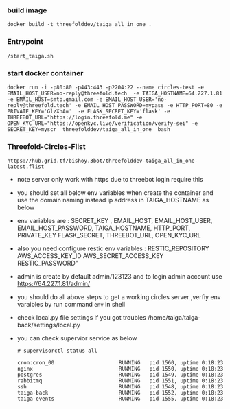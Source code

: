### build image 

```
docker build -t threefolddev/taiga_all_in_one .
```
### Entrypoint 
```
/start_taiga.sh
```
### start docker container

```
docker run -i -p80:80 -p443:443 -p2204:22 --name circles-test -e EMAIL_HOST_USER=no-reply@threefold.tech  -e TAIGA_HOSTNAME=64.227.1.81  -e EMAIL_HOST=smtp.gmail.com -e EMAIL_HOST_USER='no-reply@threefold.tech' -e EMAIL_HOST_PASSWORD=mypass -e HTTP_PORT=80 -e PRIVATE_KEY='GlzXhA='  -e FLASK_SECRET_KEY='flask' -e THREEBOT_URL="https://login.threefold.me" -e OPEN_KYC_URL="https://openkyc.live/verification/verify-sei" -e SECRET_KEY=myscr  threefolddev/taiga_all_in_one  bash

```
### Threefold-Circles-Flist

	https://hub.grid.tf/bishoy.3bot/threefolddev-taiga_all_in_one-latest.flist

- note server only work with https due to threebot login require this 

- you should set all below env variables when create the container and use the domain naming instead ip address in TAIGA_HOSTNAME as below 

- env variables are : SECRET_KEY , EMAIL_HOST, EMAIL_HOST_USER, EMAIL_HOST_PASSWORD, TAIGA_HOSTNAME, HTTP_PORT, PRIVATE_KEY
                    FLASK_SECRET, THREEBOT_URL, OPEN_KYC_URL     

- also you need configure restic env variables : RESTIC_REPOSITORY AWS_ACCESS_KEY_ID AWS_SECRET_ACCESS_KEY RESTIC_PASSWORD"

- admin is create by default admin/123123 and to login admin account use https://64.227.1.81/admin/ 


- you should do all above steps to get a working circles server ,verfiy env varaibles by run command `env` in shell
- check local.py file settings if you got troubles  /home/taiga/taiga-back/settings/local.py
- you can check supervior service as below 
    ```
    # supervisorctl status all
    
    cron:cron_00                     RUNNING   pid 1560, uptime 0:18:23
    nginx                            RUNNING   pid 1550, uptime 0:18:23
    postgres                         RUNNING   pid 1549, uptime 0:18:23
    rabbitmq                         RUNNING   pid 1551, uptime 0:18:23
    ssh                              RUNNING   pid 1548, uptime 0:18:23
    taiga-back                       RUNNING   pid 1552, uptime 0:18:23
    taiga-events                     RUNNING   pid 1555, uptime 0:18:23
    
    ```
